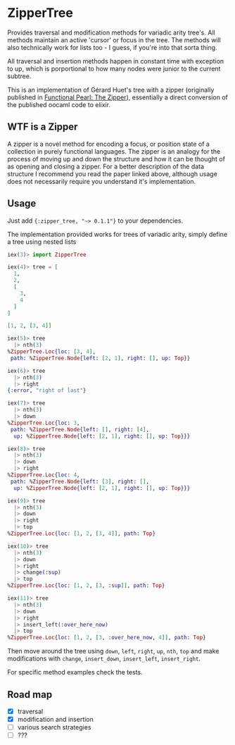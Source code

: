 ZipperTree
==========
Provides traversal and modification methods for variadic arity tree's. All
methods maintain an active 'cursor' or focus in the tree. The methods will
also technically work for lists too - I guess, if you're into that sorta
thing.

All traversal and insertion methods happen in constant time with exception to
up, which is porportional to how many nodes were junior to the current subtree.

This is an implementation of Gérard Huet's tree with a zipper (originally
published in [Functional Pearl: The
Zipper](https://www.st.cs.uni-saarland.de/edu/seminare/2005/advanced-fp/docs/huet-zipper.pdf)),
essentially a direct conversion of the published oocaml code to elixir.

## WTF is a Zipper
A zipper is a novel method for encoding a focus, or position state of a collection
in purely functional languages. The zipper is an analogy for the process of moving
up and down the structure and how it can be thought of as opening and closing a zipper.
For a better description of the data structure I recommend you read the paper linked
above, although usage does not necessarily require you understand it's implementation.

## Usage
Just add `{:zipper_tree, "~> 0.1.1"}` to your dependencies.

The implementation provided works for trees of variadic arity, simply define a
tree using nested lists
```elixir
iex(3)> import ZipperTree

iex(4)> tree = [
  1,
  2,
  [
    3,
    4
  ]
]

[1, 2, [3, 4]]

iex(5)> tree
  |> nth(3)
%ZipperTree.Loc{loc: [3, 4],
 path: %ZipperTree.Node{left: [2, 1], right: [], up: Top}}

iex(6)> tree
  |> nth(3)
  |> right
{:error, "right of last"}

iex(7)> tree
  |> nth(3)
  |> down
%ZipperTree.Loc{loc: 3,
 path: %ZipperTree.Node{left: [], right: [4],
  up: %ZipperTree.Node{left: [2, 1], right: [], up: Top}}}

iex(8)> tree
  |> nth(3)
  |> down
  |> right
%ZipperTree.Loc{loc: 4,
 path: %ZipperTree.Node{left: [3], right: [],
  up: %ZipperTree.Node{left: [2, 1], right: [], up: Top}}}

iex(9)> tree
  |> nth(3)
  |> down
  |> right
  |> top
%ZipperTree.Loc{loc: [1, 2, [3, 4]], path: Top}

iex(10)> tree
  |> nth(3)
  |> down
  |> right
  |> change(:sup)
  |> top
%ZipperTree.Loc{loc: [1, 2, [3, :sup]], path: Top}

iex(11)> tree
  |> nth(3)
  |> down
  |> right
  |> insert_left(:over_here_now)
  |> top
%ZipperTree.Loc{loc: [1, 2, [3, :over_here_now, 4]], path: Top}
```

Then move around the tree using `down`, `left`, `right`, `up`, `nth`, `top` and
make modifications with `change`, `insert_down`, `insert_left`, `insert_right`.

For specific method examples check the tests.

## Road map
- [x] traversal
- [x] modification and insertion
- [ ] various search strategies
- [ ] ???
